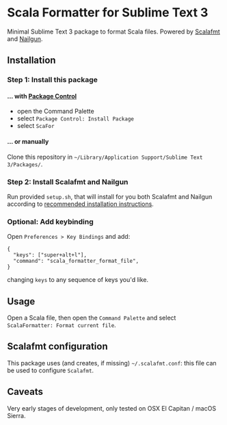 # Scala Formatter for Sublime Text 3

Minimal Sublime Text 3 package to format Scala files. Powered by [Scalafmt](http://[scalameta.org/scalafmt) and [Nailgun](https://github.com/martylamb/nailgun).

## Installation

### Step 1: Install this package

#### ... with [Package Control](https://packagecontrol.io/)

- open the Command Palette
- select `Package Control: Install Package`
- select `ScaFor`

#### ... or manually

Clone this repository in `~/Library/Application Support/Sublime Text 3/Packages/`.

### Step 2: Install Scalafmt and Nailgun

Run provided `setup.sh`, that will install for you both Scalafmt and Nailgun according to [recommended installation instructions](http://scalameta.org/scalafmt/#Installation).

### Optional: Add keybinding

Open `Preferences > Key Bindings` and add:

    {
      "keys": ["super+alt+l"],
      "command": "scala_formatter_format_file",
    }

changing `keys` to any sequence of keys you'd like.

## Usage

Open a Scala file, then open the `Command Palette` and select `ScalaFormatter: Format current file`.

## Scalafmt configuration

This package uses (and creates, if missing) `~/.scalafmt.conf`: this file can be used to configure `Scalafmt`.

## Caveats

Very early stages of development, only tested on OSX El Capitan / macOS Sierra.
